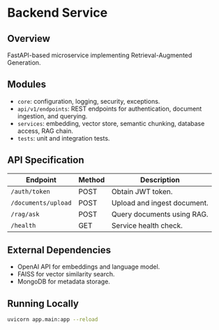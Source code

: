 # Backend Service

## Overview
FastAPI-based microservice implementing Retrieval-Augmented Generation.

## Modules

- `core`: configuration, logging, security, exceptions.
- `api/v1/endpoints`: REST endpoints for authentication, document ingestion, and querying.
- `services`: embedding, vector store, semantic chunking, database access, RAG chain.
- `tests`: unit and integration tests.

## API Specification

| Endpoint | Method | Description |
|----------|--------|-------------|
| `/auth/token` | POST | Obtain JWT token. |
| `/documents/upload` | POST | Upload and ingest document. |
| `/rag/ask` | POST | Query documents using RAG. |
| `/health` | GET | Service health check. |

## External Dependencies

- OpenAI API for embeddings and language model.
- FAISS for vector similarity search.
- MongoDB for metadata storage.

## Running Locally

```bash
uvicorn app.main:app --reload
```
